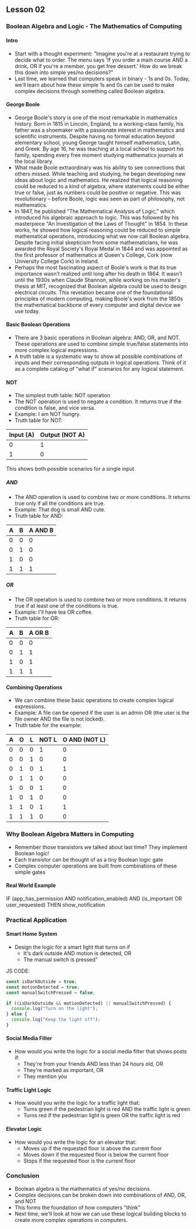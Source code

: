 ## Lesson 02

### Boolean Algebra and Logic - The Mathematics of Computing

#### Intro
- Start with a thought experiment: "Imagine you're at a restaurant trying to decide what to order. The menu says 'If you order a main course AND a drink, OR if you're a member, you get free dessert.' How do we break this down into simple yes/no decisions?"
- Last time, we learned that computers speak in binary - 1s and 0s. Today, we'll learn about how these simple 1s and 0s can be used to make complex decisions through something called Boolean algebra.

#### George Boole
- George Boole's story is one of the most remarkable in mathematics history. Born in 1815 in Lincoln, England, to a working-class family, his father was a shoemaker with a passionate interest in mathematics and scientific instruments. Despite having no formal education beyond elementary school, young George taught himself mathematics, Latin, and Greek. By age 16, he was teaching at a local school to support his family, spending every free moment studying mathematics journals at the local library.
- What made Boole extraordinary was his ability to see connections that others missed. While teaching and studying, he began developing new ideas about logic and mathematics. He realized that logical reasoning could be reduced to a kind of algebra, where statements could be either true or false, just as numbers could be positive or negative. This was revolutionary – before Boole, logic was seen as part of philosophy, not mathematics.
- In 1847, he published "The Mathematical Analysis of Logic," which introduced his algebraic approach to logic. This was followed by his masterpiece "An Investigation of the Laws of Thought" in 1854. In these works, he showed how logical reasoning could be reduced to simple mathematical operations, introducing what we now call Boolean algebra. Despite facing initial skepticism from some mathematicians, he was awarded the Royal Society's Royal Medal in 1844 and was appointed as the first professor of mathematics at Queen's College, Cork (now University College Cork) in Ireland.
- Perhaps the most fascinating aspect of Boole's work is that its true importance wasn't realized until long after his death in 1864. It wasn't until the 1930s when Claude Shannon, while working on his master's thesis at MIT, recognized that Boolean algebra could be used to design electrical circuits. This revelation became one of the foundational principles of modern computing, making Boole's work from the 1850s the mathematical backbone of every computer and digital device we use today.

#### Basic Boolean Operations
- There are 3 basic operations in Boolean algebra: AND, OR, and NOT. These operations are used to combine simple true/false statements into more complex logical expressions.
- A truth table is a systematic way to show all possible combinations of inputs and their corresponding outputs in logical operations. Think of it as a complete catalog of "what if" scenarios for any logical statement.

#### NOT
- The simplest truth table: NOT operation
- The NOT operation is used to negate a condition. It returns true if the condition is false, and vice versa.
- Example: I am NOT hungry.
- Truth table for NOT:

Input (A) | Output (NOT A)
---------|-------------
   0     |     1
   1     |     0

This shows both possible scenarios for a single input

##### AND
- The AND operation is used to combine two or more conditions. It returns true only if all the conditions are true.
- Example: That dog is small AND cute.
- Truth table for AND:

A | B | A AND B
--|---|--------
0 | 0 |   0
0 | 1 |   0
1 | 0 |   0
1 | 1 |   1

##### OR
- The OR operation is used to combine two or more conditions. It returns true if at least one of the conditions is true.
- Example: I'll have tea OR coffee.
- Truth table for OR:

A | B | A OR B
--|---|--------
0 | 0 |   0
0 | 1 |   1
1 | 0 |   1
1 | 1 |   1

#### Combining Operations
- We can combine these basic operations to create complex logical expressions.
- Example: A file can be opened if the user is an admin OR (the user is the file owner AND the file is not locked).
- Truth table for the example:

A | O | L | NOT L | O AND (NOT L)
--|---|---|-------|--------------
0 | 0 | 0 |   1   |       0
0 | 0 | 1 |   0   |       0
0 | 1 | 0 |   1   |       1
0 | 1 | 1 |   0   |       0
1 | 0 | 0 |   1   |       0
1 | 0 | 1 |   0   |       0
1 | 1 | 0 |   1   |       1
1 | 1 | 1 |   0   |       0

### Why Boolean Algebra Matters in Computing
- Remember those transistors we talked about last time? They implement Boolean logic!
- Each transistor can be thought of as a tiny Boolean logic gate
- Complex computer operations are built from combinations of these simple gates

#### Real World Example
IF (app_has_permission AND notification_enabled) AND
   (is_important OR user_requested)
THEN show_notification

### Practical Application

#### Smart Home System
- Design the logic for a smart light that turns on if
  - It's dark outside AND motion is detected, OR
  - The manual switch is pressed"

JS CODE:
```javascript
const isDarkOutside = true;
const motionDetected = true;
const manualSwitchPressed = false;

if ((isDarkOutside && motionDetected) || manualSwitchPressed) {
  console.log("Turn on the light");
} else {
  console.log("Keep the light off");
}
```

#### Social Media Filter
- How would you write the logic for a social media filter that shows posts if:
  - They're from your friends AND less than 24 hours old, OR
  - They're marked as important, OR
  - They mention you

#### Traffic Light Logic
- How would you write the logic for a traffic light that:
  - Turns green if the pedestrian light is red AND the traffic light is green
  - Turns red if the pedestrian light is green OR the traffic light is red

#### Elevator Logic
- How would you write the logic for an elevator that:
  - Moves up if the requested floor is above the current floor
  - Moves down if the requested floor is below the current floor
  - Stops if the requested floor is the current floor

### Conclusion
- Boolean algebra is the mathematics of yes/no decisions
- Complex decisions can be broken down into combinations of AND, OR, and NOT
- This forms the foundation of how computers "think"
- Next time, we'll look at how we can use these logical building blocks to create more complex operations in computers.

